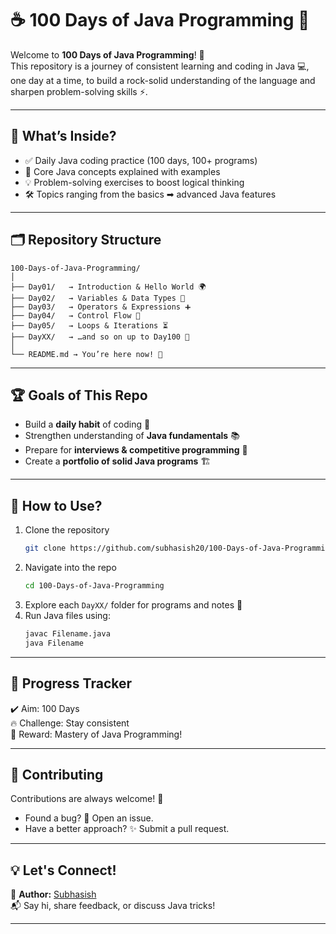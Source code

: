 # ☕️ 100 Days of Java Programming 🚀

Welcome to **100 Days of Java Programming**! 🎉  
This repository is a journey of consistent learning and coding in Java 💻, one day at a time, to build a rock-solid understanding of the language and sharpen problem-solving skills ⚡️.

---

## 📖 What’s Inside?

- ✅ Daily Java coding practice (100 days, 100+ programs)  
- 🎯 Core Java concepts explained with examples  
- 💡 Problem-solving exercises to boost logical thinking  
- 🛠️ Topics ranging from the basics ➡ advanced Java features  

---

## 🗂️ Repository Structure

```
100-Days-of-Java-Programming/
│
├── Day01/   → Introduction & Hello World 🌍
├── Day02/   → Variables & Data Types 🔢
├── Day03/   → Operators & Expressions ➕
├── Day04/   → Control Flow 🔄
├── Day05/   → Loops & Iterations ⏳
├── DayXX/   → …and so on up to Day100 🎯
│
└── README.md → You’re here now! 📘
```

---

## 🏆 Goals of This Repo

- Build a **daily habit** of coding 📝  
- Strengthen understanding of **Java fundamentals** 📚  
- Prepare for **interviews & competitive programming** 🎤  
- Create a **portfolio of solid Java programs** 🏗️  

---

## 🚀 How to Use?

1. Clone the repository  
   ```bash
   git clone https://github.com/subhasish20/100-Days-of-Java-Programming.git
   ```
2. Navigate into the repo  
   ```bash
   cd 100-Days-of-Java-Programming
   ```
3. Explore each `DayXX/` folder for programs and notes 📂  
4. Run Java files using:  
   ```bash
   javac Filename.java
   java Filename
   ```

---

## 📅 Progress Tracker

✔️ Aim: 100 Days  
🔥 Challenge: Stay consistent  
🏅 Reward: Mastery of Java Programming!  

---

## 🤝 Contributing

Contributions are always welcome! 🌟  
- Found a bug? 🐞 Open an issue.  
- Have a better approach? ✨ Submit a pull request.  

---

## 💡 Let's Connect!

👤 **Author:** [Subhasish](https://github.com/subhasish20)  
📬 Say hi, share feedback, or discuss Java tricks!  

---

